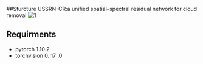 ﻿
##Sturcture
USSRN-CR:a unified spatial–spectral residual network for cloud removal
![1](https://github.com/WenjuanZhang-aircas/USSRN-CR/assets/77062674/efce1370-51b0-4c50-8049-d7aee88525f1)


## Requirments 
- pytorch 1.10.2    
- torchvision  0. 17 .0
